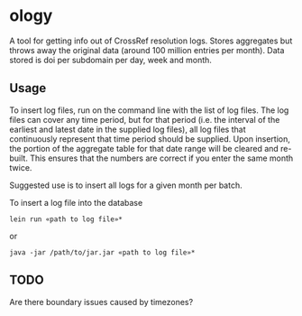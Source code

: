 # ology

A tool for getting info out of CrossRef resolution logs. Stores aggregates but throws away the original data (around 100 million entries per month). Data stored is doi per subdomain per day, week and month.

## Usage

To insert log files, run on the command line with the list of log files. The log files can cover any time period, but for that period (i.e. the interval of the earliest and latest date in the supplied log files), all log files that continuously represent that time period should be supplied. Upon insertion, the portion of the aggregate table for that date range will be cleared and re-built. This ensures that the numbers are correct if you enter the same month twice.

Suggested use is to insert all logs for a given month per batch.

To insert a log file into the database

    lein run «path to log file»*

or 

    java -jar /path/to/jar.jar «path to log file»*

## TODO

Are there boundary issues caused by timezones?